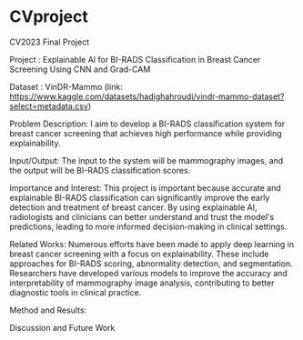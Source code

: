 # CVproject
CV2023 Final Project

Project : Explainable AI for BI-RADS Classification in Breast Cancer Screening Using CNN and Grad-CAM

Dataset : VinDR-Mammo (link: https://www.kaggle.com/datasets/hadighahroudi/vindr-mammo-dataset?select=metadata.csv)

Problem Description:
I aim to develop a BI-RADS classification system for breast cancer screening that achieves high performance while providing explainability.

Input/Output:
The input to the system will be mammography images, and the output will be BI-RADS classification scores.

Importance and Interest:
This project is important because accurate and explainable BI-RADS classification can significantly improve the early detection and treatment of breast cancer. By using explainable AI, radiologists and clinicians can better understand and trust the model's predictions, leading to more informed decision-making in clinical settings.

Related Works:
Numerous efforts have been made to apply deep learning in breast cancer screening with a focus on explainability. These include approaches for BI-RADS scoring, abnormality detection, and segmentation. Researchers have developed various models to improve the accuracy and interpretability of mammography image analysis, contributing to better diagnostic tools in clinical practice.


Method and Results: 


Discussion and Future Work

